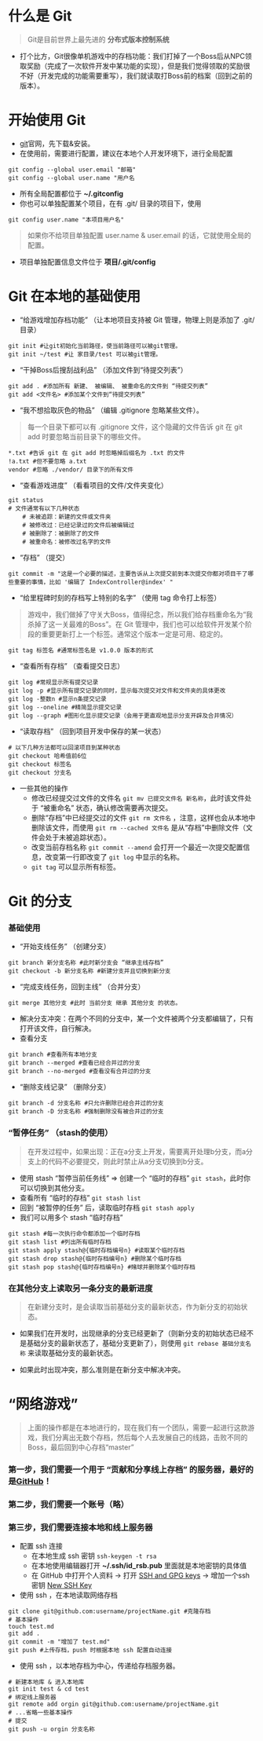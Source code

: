 # 什么是 Git

> Git是目前世界上最先进的 **分布式版本控制系统**

* 打个比方，Git很像单机游戏中的存档功能：我们打掉了一个Boss后从NPC领取奖励（完成了一次软件开发中某功能的实现），但是我们觉得领取的奖励很不好（开发完成的功能需要重写），我们就读取打Boss前的档案（回到之前的版本）。

# 开始使用 Git
* [git](https://git-scm.com/)官网，先下载&安装。
* 在使用前，需要进行配置，建议在本地个人开发环境下，进行全局配置
```
git config --global user.email "邮箱"
git config --global user.name "用户名
```
* 所有全局配置都位于 **~/.gitconfig**
* 你也可以单独配置某个项目，在有 .git/ 目录的项目下，使用
```
git config user.name "本项目用户名"
```
> 如果你不给项目单独配置 user.name & user.email 的话，它就使用全局的配置。

* 项目单独配置信息文件位于 **项目/.git/config**

# Git 在本地的基础使用
* “给游戏增加存档功能” （让本地项目支持被 Git 管理，物理上则是添加了 .git/ 目录）
```
git init #让git初始化当前路径，使当前路径可以被git管理。
git init ~/test #让 家目录/test 可以被git管理。
```
* “干掉Boss后搜刮战利品” （添加文件到“待提交列表”）
```
git add . #添加所有 新建、 被编辑、 被重命名的文件到 “待提交列表”
git add <文件名> #添加某个文件到“待提交列表”
```
* “我不想拾取灰色的物品” （编辑 .gitignore 忽略某些文件）。

> 每一个目录下都可以有 .gitignore 文件，这个隐藏的文件告诉 git 在 git add 时要忽略当前目录下的哪些文件。

```
*.txt #告诉 git 在 git add 时忽略掉后缀名为 .txt 的文件
!a.txt #但不要忽略 a.txt
vendor #忽略 ./vendor/ 目录下的所有文件
```
* “查看游戏进度” （看看项目的文件/文件夹变化）
```
git status
# 文件通常有以下几种状态
    # 未被追踪：新建的文件或文件夹
    # 被修改过：已经记录过的文件后被编辑过
    # 被删除了：被删除了的文件
    # 被重命名：被修改过名字的文件
```
* “存档” （提交）
```
git commit -m "这是一个必要的描述，主要告诉从上次提交前到本次提交你都对项目干了哪些重要的事情，比如 '编辑了 IndexController@index' "
```
* “给里程碑时刻的存档写上特别的名字” （使用 tag 命令打上标签）

> 游戏中，我们做掉了守关大Boss，值得纪念，所以我们给存档重命名为“我杀掉了这一关最难的Boss”。在 Git 管理中，我们也可以给软件开发某个阶段的重要更新打上一个标签。通常这个版本一定是可用、稳定的。
```
git tag 标签名 #通常标签名是 v1.0.0 版本的形式
```

* “查看所有存档” （查看提交日志）
```
git log #常规显示所有提交记录
git log -p #显示所有提交记录的同时，显示每次提交对文件和文件夹的具体更改
git log -整数n #显示n条提交记录
git log --oneline #精简显示提交记录
git log --graph #图形化显示提交记录（会用于更直观地显示分支开辟及合并情况）
```
* “读取存档” （回到项目开发中保存的某一状态）
```
# 以下几种方法都可以回滚项目到某种状态
git checkout 哈希值前6位
git checkout 标签名
git checkout 分支名
```
* 一些其他的操作
    * 修改已经提交过文件的文件名 `git mv 已提交文件名 新名称`，此时该文件处于 “被重命名” 状态，确认修改需要再次提交。
    * 删除“存档”中已经提交过的文件 `git rm 文件名` ，注意，这样也会从本地中删除该文件，而使用 `git rm --cached 文件名` 是从“存档”中删除文件（文件会处于未被追踪状态）。
    * 改变当前存档名称 `git commit --amend` 会打开一个最近一次提交配置信息，改变第一行即改变了 `git log` 中显示的名称。
    * `git tag` 可以显示所有标签。

# Git 的分支

### 基础使用
* “开始支线任务” （创建分支）
```
git branch 新分支名称 #此时新分支会 “继承主线存档”
git checkout -b 新分支名称 #新建分支并且切换到新分支
```
* “完成支线任务，回到主线” （合并分支）
```
git merge 其他分支 #此时 当前分支 继承 其他分支 的状态。
```
* 解决分支冲突：在两个不同的分支中，某一个文件被两个分支都编辑了，只有打开该文件，自行解决。
* 查看分支
```
git branch #查看所有本地分支
git branch --merged #查看已经合并过的分支
git branch --no-merged #查看没有合并过的分支
```

* “删除支线记录”  （删除分支）
```
git branch -d 分支名称 #只允许删除已经合并过的分支
git branch -D 分支名称 #强制删除没有被合并过的分支
```

### “暂停任务” （stash的使用）

> 在开发过程中，如果出现：正在a分支上开发，需要离开处理b分支，而a分支上的代码不必要提交，则此时禁止从a分支切换到b分支。

* 使用 stash “暂停当前任务线” => 创建一个 “临时的存档” `git stash`，此时你可以切换到其他分支。
* 查看所有 “临时的存档” `git stash list`
* 回到 “被暂停的任务” 后，读取临时存档 `git stash apply`
* 我们可以用多个 stash “临时存档”
```
git stash #每一次执行命令都添加一个临时存档
git stash list #列出所有临时存档
git stash apply stash@{临时存档编号n} #读取某个临时存档
git stash drop stash@{临时存档编号n} #删除某个临时存档
git stash pop stash@{临时存档编号n} #赌球并删除某个临时存档
```

### 在其他分支上读取另一条分支的最新进度

> 在新建分支时，是会读取当前基础分支的最新状态，作为新分支的初始状态。

* 如果我们在开发时，出现继承的分支已经更新了（则新分支的初始状态已经不是基础分支的最新状态了，基础分支更新了），则使用 `git rebase 基础分支名称` 来读取基础分支的最新状态。

* 如果此时出现冲突，那么准则是在新分支中解决冲突。

# “网络游戏”

> 上面的操作都是在本地进行的，现在我们有一个团队，需要一起进行这款游戏，我们分离出无数个存档，然后每个人去发展自己的线路，击败不同的Boss，最后回到中心存档“master”

### 第一步，我们需要一个用于 “贡献和分享线上存档” 的服务器，最好的是[GitHub](https://github.com/login)！
### 第二步，我们需要一个账号（略）
### 第三步，我们需要连接本地和线上服务器
* 配置 ssh 连接
    * 在本地生成 ssh 密钥 `ssh-keygen -t rsa`
    * 在本地使用编辑器打开 **~/.ssh/id_rsb.pub** 里面就是本地密钥的具体值
    * 在 GitHub 中打开个人资料 -> 打开 [SSH and GPG keys](https://github.com/settings/keys) -> 增加一个ssh密钥 [New SSH Key](https://github.com/settings/ssh/new)
* 使用 ssh ，在本地读取网络存档
```
git clone git@github.com:username/projectName.git #克隆存档
# 基本操作
touch test.md
git add .
git commit -m "增加了 test.md"
git push #上传存档，push 时根据本地 ssh 配置自动连接
```
* 使用 ssh ，以本地存档为中心，传递给存档服务器。
```
# 新建本地库 & 进入本地库
git init test & cd test
# 绑定线上服务器
git remote add orgin git@github.com:username/projectName.git
# ...省略一些基本操作
# 提交
git push -u orgin 分支名称
```